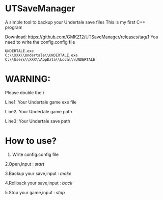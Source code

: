 # UTSaveManager
A simple tool to backup your Undertale save files
This is my first C++ program

Download:   https://github.com/GMKZ12/UTSaveManager/releases/tag/1
You need to write the config.config file
```
UNDERTALE.exe
C:\\XXX\\Undertale\\UNDERTALE.exe
C:\\Users\\XXX\\AppData\\Local\\UNDERTALE
```
 # WARNING:
 Please double the \
 
Line1: Your Undertale game exe file

Line2: Your Undertale game path

Line3: Your Undertale save path


# How to use?
1. Write config.config file

2.Open,input : *start*

3.Backup your save,input : *make*

4.Rollback your save,input : *back*

5.Stop your game,input : *stop*
